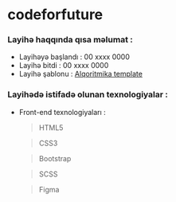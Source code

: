 # codeforfuture

### Layihə haqqında qısa məlumat :

- Layihəyə başlandı : 00 xxxx 0000
- Layihə bitdi : 00 xxxx 0000
- Layihə şablonu : [Alqoritmika template](https://www.figma.com/file/S465HhSzWACQ7Eyte8OUhP/AZ-Bootcamp-Landing?node-id=93%3A948)

### Layihədə istifadə olunan texnologiyalar :

- Front-end texnologiyaları :

  > HTML5

  > CSS3

  > Bootstrap
  
  > SCSS

  > Figma